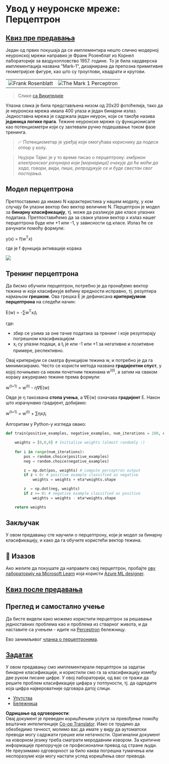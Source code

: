 <!--
CO_OP_TRANSLATOR_METADATA:
{
  "original_hash": "0c37770bba4fff3c71dc00eb261ee61b",
  "translation_date": "2025-08-25T23:58:25+00:00",
  "source_file": "lessons/3-NeuralNetworks/03-Perceptron/README.md",
  "language_code": "sr"
}
-->
# Увод у неуронске мреже: Перцептрон

## [Квиз пре предавања](https://ff-quizzes.netlify.app/en/ai/quiz/5)

Један од првих покушаја да се имплементира нешто слично модерној неуронској мрежи направио је Франк Розенблат из Корнел лабораторије за ваздухопловство 1957. године. То је била хардверска имплементација названа "Mark-1", дизајнирана да препозна примитивне геометријске фигуре, као што су троуглови, квадрати и кругови.

|      |      |
|--------------|-----------|
|<img src='images/Rosenblatt-wikipedia.jpg' alt='Frank Rosenblatt'/> | <img src='images/Mark_I_perceptron_wikipedia.jpg' alt='The Mark 1 Perceptron' />|

> Слике [са Википедије](https://en.wikipedia.org/wiki/Perceptron)

Улазна слика је била представљена низом од 20x20 фотоћелија, тако да је неуронска мрежа имала 400 улаза и један бинарни излаз. Једноставна мрежа је садржала један неурон, који се такође назива **јединица логике прага**. Тежине неуронске мреже су функционисале као потенциометри који су захтевали ручно подешавање током фазе тренинга.

> ✅ Потенциометар је уређај који омогућава кориснику да подеси отпор у колу.

> Њујорк Тајмс је у то време писао о перцептрону: *ембрион електронског рачунара који [морнарица] очекује да ће моћи да хода, говори, види, пише, репродукује се и буде свестан свог постојања.*

## Модел перцептрона

Претпоставимо да имамо N карактеристика у нашем моделу, у ком случају би улазни вектор био вектор величине N. Перцептрон је модел за **бинарну класификацију**, тј. може да разликује две класе улазних података. Претпоставићемо да за сваки улазни вектор x излаз нашег перцептрона буде или +1 или -1, у зависности од класе. Излаз ће се рачунати помоћу формуле:

y(x) = f(w<sup>T</sup>x)

где је f функција активације корака

<!-- img src="http://www.sciweavers.org/tex2img.php?eq=f%28x%29%20%3D%20%5Cbegin%7Bcases%7D%0A%20%20%20%20%20%20%20%20%20%2B1%20%26%20x%20%5Cgeq%200%20%5C%5C%0A%20%20%20%20%20%20%20%20%20-1%20%26%20x%20%3C%200%0A%20%20%20%20%20%20%20%5Cend%7Bcases%7D%20%5C%5C%0A&bc=White&fc=Black&im=jpg&fs=12&ff=arev&edit=0" align="center" border="0" alt="f(x) = \begin{cases} +1 & x \geq 0 \\ -1 & x < 0 \end{cases} \\" width="154" height="50" / -->
<img src="images/activation-func.png"/>

## Тренинг перцептрона

Да бисмо обучили перцептрон, потребно је да пронађемо вектор тежина w који класификује већину вредности исправно, тј. резултира најмањом **грешком**. Ова грешка E је дефинисана **критеријумом перцептрона** на следећи начин:

E(w) = -∑w<sup>T</sup>x<sub>i</sub>t<sub>i</sub>

где:

* збир се узима за оне тачке података за тренинг i које резултирају погрешном класификацијом
* x<sub>i</sub> су улазни подаци, а t<sub>i</sub> је или -1 или +1 за негативне и позитивне примере, респективно.

Овај критеријум се сматра функцијом тежина w, и потребно је да га минимизирамо. Често се користи метода названа **градијентни спуст**, у којој почињемо са неким почетним тежинама w<sup>(0)</sup>, а затим на сваком кораку ажурирамо тежине према формули:

w<sup>(t+1)</sup> = w<sup>(t)</sup> - η∇E(w)

Овде је η такозвана **стопа учења**, а ∇E(w) означава **градијент** E. Након што израчунамо градијент, добијамо:

w<sup>(t+1)</sup> = w<sup>(t)</sup> + ∑ηx<sub>i</sub>t<sub>i</sub>

Алгоритам у Python-у изгледа овако:

```python
def train(positive_examples, negative_examples, num_iterations = 100, eta = 1):

    weights = [0,0,0] # Initialize weights (almost randomly :)
        
    for i in range(num_iterations):
        pos = random.choice(positive_examples)
        neg = random.choice(negative_examples)

        z = np.dot(pos, weights) # compute perceptron output
        if z < 0: # positive example classified as negative
            weights = weights + eta*weights.shape

        z  = np.dot(neg, weights)
        if z >= 0: # negative example classified as positive
            weights = weights - eta*weights.shape

    return weights
```

## Закључак

У овом предавању сте научили о перцептрону, који је модел за бинарну класификацију, и како да га обучите користећи вектор тежина.

## 🚀 Изазов

Ако желите да покушате да направите свој перцептрон, пробајте [ову лабораторију на Microsoft Learn](https://docs.microsoft.com/en-us/azure/machine-learning/component-reference/two-class-averaged-perceptron?WT.mc_id=academic-77998-cacaste) која користи [Azure ML designer](https://docs.microsoft.com/en-us/azure/machine-learning/concept-designer?WT.mc_id=academic-77998-cacaste).

## [Квиз после предавања](https://ff-quizzes.netlify.app/en/ai/quiz/6)

## Преглед и самостално учење

Да бисте видели како можемо користити перцептрон за решавање једноставних проблема као и проблема из стварног живота, и да наставите са учењем - идите на [Perceptron](../../../../../lessons/3-NeuralNetworks/03-Perceptron/Perceptron.ipynb) бележницу.

Ево занимљивог [чланка о перцептронима](https://towardsdatascience.com/what-is-a-perceptron-basics-of-neural-networks-c4cfea20c590).

## [Задатак](lab/README.md)

У овом предавању смо имплементирали перцептрон за задатак бинарне класификације, и користили смо га за класификацију између две руком писане цифре. У овој лабораторији, од вас се тражи да решите проблем класификације цифара у потпуности, тј. да одредите која цифра највероватније одговара датој слици.

* [Упутства](lab/README.md)
* [Бележница](../../../../../lessons/3-NeuralNetworks/03-Perceptron/lab/PerceptronMultiClass.ipynb)

**Одрицање од одговорности**:  
Овај документ је преведен коришћењем услуге за превођење помоћу вештачке интелигенције [Co-op Translator](https://github.com/Azure/co-op-translator). Иако се трудимо да обезбедимо тачност, молимо вас да имате у виду да аутоматски преводи могу садржати грешке или нетачности. Оригинални документ на изворном језику треба сматрати меродавним извором. За критичне информације препоручује се професионални превод од стране људи. Не преузимамо одговорност за било каква погрешна тумачења или неспоразуме који могу настати услед коришћења овог превода.